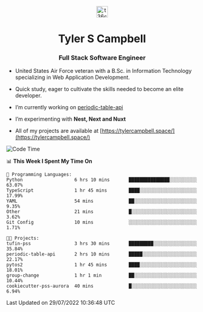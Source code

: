 <p align="center">
<a href="https://www.linkedin.com/in/t36campbell" target="blank"><img align="center" src="https://ik.imagekit.io/t36campbell/Portfolio/linkedin.png.original_m8bbGgPh6.png" alt="t36campbell" height="30" width="30" /></a>
</p>
<h1 align="center">Tyler S Campbell</h1>
<h3 align="center">Full Stack Software Engineer</h3>

* United States Air Force veteran with a B.Sc. in Information Technology specializing in Web Application Development. 

* Quick study, eager to cultivate the skills needed to become an elite developer.

* I’m currently working on [periodic-table-api](https://github.com/t36campbell/periodic-table-api)

* I’m experimenting with **Nest, Next and Nuxt**

* All of my projects are available at [https://tylercampbell.space/](https://tylercampbell.space/)

<!--START_SECTION:waka-->
![Code Time](http://img.shields.io/badge/Code%20Time-1%2C716%20hrs%2048%20mins-blue)

📊 **This Week I Spent My Time On** 

```text
💬 Programming Languages: 
Python                   6 hrs 10 mins       ███████████████░░░░░░░░░░   63.07% 
TypeScript               1 hr 45 mins        ████░░░░░░░░░░░░░░░░░░░░░   17.99% 
YAML                     54 mins             ██░░░░░░░░░░░░░░░░░░░░░░░   9.35% 
Other                    21 mins             █░░░░░░░░░░░░░░░░░░░░░░░░   3.62% 
Git Config               10 mins             ░░░░░░░░░░░░░░░░░░░░░░░░░   1.71%

🐱‍💻 Projects: 
tufin-pss                3 hrs 30 mins       █████████░░░░░░░░░░░░░░░░   35.84% 
periodic-table-api       2 hrs 10 mins       █████░░░░░░░░░░░░░░░░░░░░   22.17% 
pytos2                   1 hr 45 mins        ████░░░░░░░░░░░░░░░░░░░░░   18.01% 
group-change             1 hr 1 min          ██░░░░░░░░░░░░░░░░░░░░░░░   10.44% 
cookiecutter-pss-aurora  40 mins             █░░░░░░░░░░░░░░░░░░░░░░░░   6.94%

```


 Last Updated on 29/07/2022 10:36:48 UTC
<!--END_SECTION:waka-->

